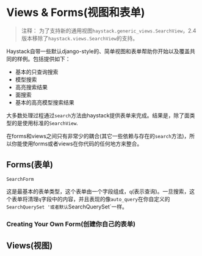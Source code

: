 # Views & Forms(视图和表单)
> 注释： 为了支持新的通用视图`haystack.generic_views.SearchView`，2.4版本移除了`haystack.views.SearchView`的支持。

Haystack自带一些默认django-style的、简单视图和表单帮助你开始以及覆盖共同的样例。包括提供如下：

+ 基本的只查询搜索
+ 模型搜索
+ 高亮搜索结果
+ 面搜索
+ 基本的高亮模型搜索结果

大多数处理过程通过`search`方法由haystack提供表单来完成。结果是，除了面类型的是使用标准的`SearchView`.

在forms和views之间只有非常少的耦合(其它一些依赖与存在的`search`方法)，所以你能使用forms或者views在你代码的任何地方来整合。

## Forms(表单)
`SearchForm`

这是最基本的表单类型，这个表单由一个字段组成，`q`(表示查询)。一旦搜索，这个表单将清理`q`字段中的内容，并且表现的像`auto_query`在你自定义的`SearchQuerySet '或者默认`SearchQuerySet`一样。


### Creating Your Own Form(创建你自己的表单)

## Views(视图)

